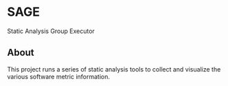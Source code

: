 # SAGE

Static Analysis Group Executor


## About

This project runs a series of static analysis tools to collect and visualize the various software metric information.
